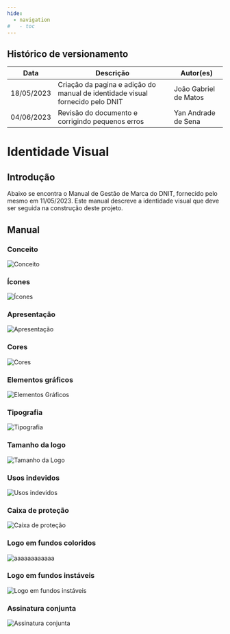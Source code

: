 ```yaml
---
hide:
  - navigation
#   - toc
---
```


## Histórico de versionamento

| **Data**   | **Descrição**                                                                 | **Autor(es)**         |
| ---------- | ----------------------------------------------------------------------------- | --------------------- |
| 18/05/2023 | Criação da pagina e adição do manual de identidade visual fornecido pelo DNIT | João Gabriel de Matos |
| 04/06/2023 | Revisão do documento e corrigindo pequenos erros | Yan Andrade de Sena |

# Identidade Visual

## Introdução

Abaixo se encontra o Manual de Gestão de Marca do DNIT, fornecido pelo mesmo em 11/05/2023.
Este manual descreve a identidade visual que deve ser seguida na construção deste projeto.  


## Manual

### Conceito
![Conceito](../assets/identidadeVisualDNIT/a-2.jpg)
### Ícones
![Ícones](../assets/identidadeVisualDNIT/a-3.jpg)
### Apresentação
![Apresentação](../assets/identidadeVisualDNIT/a-4.jpg)
### Cores
![Cores](../assets/identidadeVisualDNIT/a-5.jpg)
### Elementos gráficos
![Elementos Gráficos](../assets/identidadeVisualDNIT/a-6.jpg)
### Tipografia
![Tipografia](../assets/identidadeVisualDNIT/a-7.jpg)
### Tamanho da logo
![Tamanho da Logo](../assets/identidadeVisualDNIT/a-8.jpg)
### Usos indevidos
![Usos indevidos](../assets/identidadeVisualDNIT/a-9.jpg)
### Caixa de proteção
![Caixa de proteção](../assets/identidadeVisualDNIT/a-10.jpg)
### Logo em fundos coloridos
![aaaaaaaaaaaa](../assets/identidadeVisualDNIT/a-11.jpg)
### Logo em fundos instáveis
![Logo em fundos instáveis](../assets/identidadeVisualDNIT/a-12.jpg)
### Assinatura conjunta
![Assinatura conjunta](../assets/identidadeVisualDNIT/a-13.jpg)